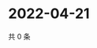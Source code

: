 # 2022-04-21

共 0 条

<!-- BEGIN WEIBO -->
<!-- 最后更新时间 Thu Apr 21 2022 07:17:53 GMT+0800 (China Standard Time) -->

<!-- END WEIBO -->
